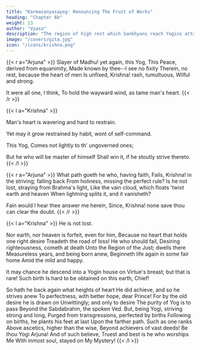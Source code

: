 ```yaml
---
title: "Karmasanyasayog: Renouncing The Fruit of Works"
heading: "Chapter 6b"
weight: 13
author: "Vyasa"
description: "The region of high rest which Sankhyans reach Yogins attain"
image: "/covers/gita.jpg"
icon: "/icons/krishna.png"
---
```




{{< r a="Arjuna" >}}
Slayer of Madhu! yet again, this Yog, This Peace, derived from equanimity,
Made known by thee--I see no fixity Therein, no rest, because the heart of men
Is unfixed, Krishna! rash, tumultuous, Wilful and strong. 

It were all one, I think, To hold the wayward wind, as tame man's heart.
{{< /r >}}



{{< l a="Krishna" >}}
<!-- Hero long-armed! beyond denial, hard -->
Man's heart is wavering and hard to restrain.

Yet may it grow restrained by habit, wont of self-command. 

This Yog, Comes not lightly to th' ungoverned ones;

But he who will be master of himself
Shall win it, if he stoutly strive thereto.
{{< /l >}}



{{< r a="Arjuna" >}}
What path goeth he who, having faith,
Fails, Krishna! in the striving; falling back
From holiness, missing the perfect rule?
Is he not lost, straying from Brahma's light,
Like the vain cloud, which floats 'twixt earth and heaven
When lightning splits it, and it vanisheth?

Fain would I hear thee answer me herein,
Since, Krishna! none save thou can clear the doubt.
{{< /r >}}



{{< l a="Krishna" >}}
He is not lost. 

Nor earth, nor heaven is forfeit, even for him,
Because no heart that holds one right desire
Treadeth the road of loss! He who should fail,
Desiring righteousness, cometh at death
Unto the Region of the Just; dwells there
Measureless years, and being born anew,
Beginneth life again in some fair home
Amid the mild and happy. 

It may chance he descend into a Yogin house on Virtue's breast; but that is rare! Such birth
Is hard to be obtained on this earth, Chief!

So hath he back again what heights of heart
He did achieve, and so he strives anew
To perfectness, with better hope, dear Prince!
For by the old desire he is drawn on
Unwittingly; and only to desire
The purity of Yog is to pass
Beyond the Sabdabrahm, the spoken Ved.
But, being Yogi, striving strong and long,
Purged from transgressions, perfected by births
Following on births, he plants his feet at last
Upon the farther path. Such as one ranks
Above ascetics, higher than the wise,
Beyond achievers of vast deeds! Be thou
Yogi Arjuna! And of such believe,
Truest and best is he who worships Me
With inmost soul, stayed on My Mystery!
{{< /l >}}
